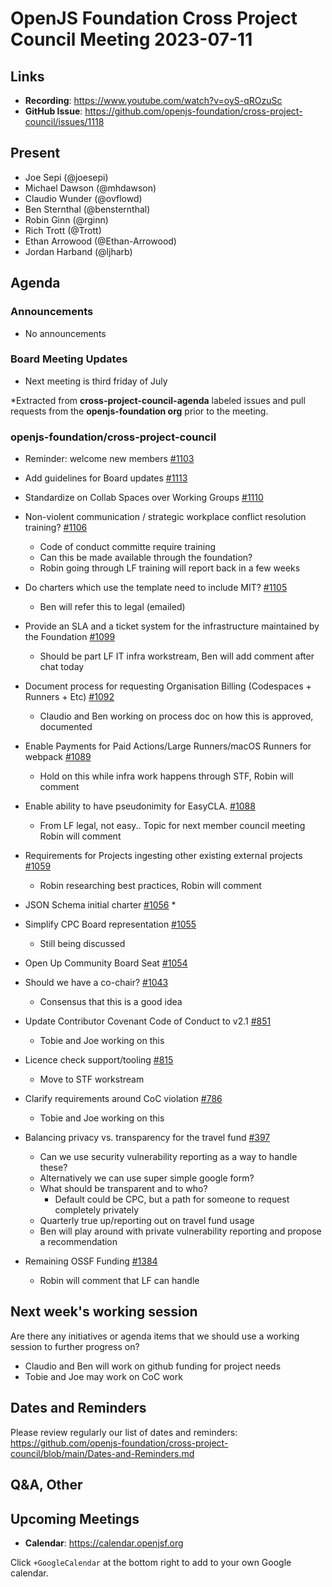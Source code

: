 # OpenJS Foundation Cross Project Council Meeting 2023-07-11

## Links

* **Recording**: https://www.youtube.com/watch?v=oyS-qROzuSc
* **GitHub Issue**: https://github.com/openjs-foundation/cross-project-council/issues/1118

## Present

* Joe Sepi (@joesepi)
* Michael Dawson (@mhdawson)
* Claudio Wunder (@ovflowd)
* Ben Sternthal (@bensternthal)
* Robin Ginn (@rginn)
* Rich Trott (@Trott)
* Ethan Arrowood (@Ethan-Arrowood)
* Jordan Harband (@ljharb)

## Agenda

### Announcements

- No announcements

### Board Meeting Updates

- Next meeting is third friday of July

*Extracted from **cross-project-council-agenda** labeled issues and pull requests from the **openjs-foundation org** prior to the meeting.

### openjs-foundation/cross-project-council

* Reminder: welcome new members [#1103](https://github.com/openjs-foundation/cross-project-council/issues/1103)

* Add guidelines for Board updates [#1113](https://github.com/openjs-foundation/cross-project-council/pull/1113)

* Standardize on Collab Spaces over Working Groups [#1110](https://github.com/openjs-foundation/cross-project-council/issues/1110)

* Non-violent communication / strategic workplace conflict resolution training? [#1106](https://github.com/openjs-foundation/cross-project-council/issues/1106)
   * Code of conduct committe require training
   * Can this be made available through the foundation?
   * Robin going through LF training will report back in a few weeks

* Do charters which use the template need to include MIT? [#1105](https://github.com/openjs-foundation/cross-project-council/issues/1105)
   * Ben will refer this to legal (emailed)

* Provide an SLA and a ticket system for the infrastructure maintained by the Foundation [#1099](https://github.com/openjs-foundation/cross-project-council/issues/1099)
   * Should be part LF IT infra workstream, Ben will add comment after chat today

* Document process for requesting Organisation Billing (Codespaces + Runners + Etc) [#1092](https://github.com/openjs-foundation/cross-project-council/issues/1092)
   * Claudio and Ben working on process doc on how this is approved, documented 

* Enable Payments for Paid Actions/Large Runners/macOS Runners for webpack [#1089](https://github.com/openjs-foundation/cross-project-council/issues/1089)
   * Hold on this while infra work happens through STF, Robin will comment

* Enable ability to have pseudonimity for EasyCLA. [#1088](https://github.com/openjs-foundation/cross-project-council/issues/1088)
   * From LF legal, not easy.. Topic for next member council meeting Robin will comment

* Requirements for Projects ingesting other existing external projects [#1059](https://github.com/openjs-foundation/cross-project-council/issues/1059)
   * Robin researching best practices, Robin will comment

* JSON Schema initial charter [#1056](https://github.com/openjs-foundation/cross-project-council/issues/1056)
   *  

* Simplify CPC Board representation [#1055](https://github.com/openjs-foundation/cross-project-council/pull/1055)
   * Still being discussed

* Open Up Community Board Seat [#1054](https://github.com/openjs-foundation/cross-project-council/issues/1054)

* Should we have a co-chair? [#1043](https://github.com/openjs-foundation/cross-project-council/issues/1043)
   * Consensus that this is a good idea

* Update Contributor Covenant Code of Conduct to v2.1 [#851](https://github.com/openjs-foundation/cross-project-council/pull/851)
   * Tobie and Joe working on this

* Licence check support/tooling [#815](https://github.com/openjs-foundation/cross-project-council/issues/815)
   * Move to STF workstream

* Clarify requirements around CoC violation [#786](https://github.com/openjs-foundation/cross-project-council/issues/786)
   * Tobie and Joe working on this

* Balancing privacy vs. transparency for the travel fund [#397](https://github.com/openjs-foundation/cross-project-council/issues/397)
   * Can we use security vulnerability reporting as a way to handle these?
   * Alternatively we can use super simple google form?
   * What should be transparent and to who?
      * Default could be CPC, but a path for someone to request completely privately 
   * Quarterly true up/reporting out on travel fund usage
   * Ben  will play around with private vulnerability reporting and propose a recommendation

* Remaining OSSF Funding [#1384](https://github.com/nodejs/TSC/issues/1384)
   * Robin will comment that LF can handle

## Next week's working session

Are there any initiatives or agenda items that we should use a working session to further progress on?

* Claudio and Ben will work on github funding for project needs
* Tobie and Joe may work on CoC work

## Dates and Reminders

Please review regularly our list of dates and reminders:
https://github.com/openjs-foundation/cross-project-council/blob/main/Dates-and-Reminders.md

## Q&A, Other

## Upcoming Meetings

* **Calendar**: <https://calendar.openjsf.org>

Click `+GoogleCalendar` at the bottom right to add to your own Google calendar.
